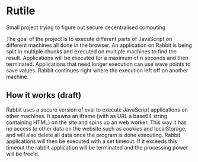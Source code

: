 # Rutile
Small project trying to figure out secure decentralised computing

The goal of the project is to execute different parts of JavaScript on different machines all done in the browser.
An application on Rabbit is being split in multiple chunks and executed on multiple machines to find the result.
Applications will be executed for a maximum of n seconds and then terminated. Applications that need longer execution can use wave points to save values. Rabbit continues right where the execution left off on another machine.

## How it works (draft)

Rabbit uses a secure version of eval to execute JavaScript applications on other machines. It spawns an iframe (with as URL a base64 string containing HTML) on the site and spins up an web worker. This way it has no access to other data on the website such as cookies and localStorage, and will also delete all data once the program is done executing.
Rabbit applications will then be executed with a set timeout. If it exceeds this timeout the rabbit application will be terminated and the processing power will be free'd. 

